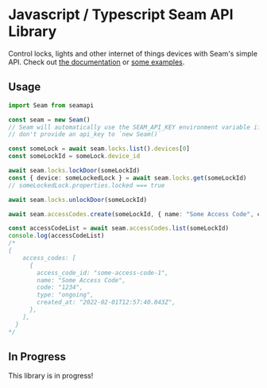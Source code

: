 # Javascript / Typescript Seam API Library

Control locks, lights and other internet of things devices with Seam's simple API. Check out [the documentation](./docs/modules.md) or [some examples](./examples).


## Usage

```ts
import Seam from seamapi

const seam = new Seam()
// Seam will automatically use the SEAM_API_KEY environment variable if you
// don't provide an api_key to `new Seam()`

const someLock = await seam.locks.list().devices[0]
const someLockId = someLock.device_id

await seam.locks.lockDoor(someLockId)
const { device: someLockedLock } = await seam.locks.get(someLockId)
// someLockedLock.properties.locked === true

await seam.locks.unlockDoor(someLockId)

await seam.accessCodes.create(someLockId, { name: "Some Access Code", code: "1234" })

const accessCodeList = await seam.accessCodes.list(someLockId)
console.log(accessCodeList)
/*
{
    access_codes: [
      {
        access_code_id: "some-access-code-1",
        name: "Some Access Code",
        code: "1234",
        type: "ongoing",
        created_at: "2022-02-01T12:57:40.843Z",
      },
    ],
  }
*/
```

## In Progress

This library is in progress!
